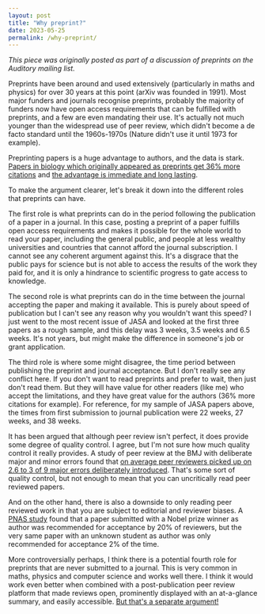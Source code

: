 ```yaml
---
layout: post
title: "Why preprint?"
date: 2023-05-25
permalink: /why-preprint/
---
```


*This piece was originally posted as part of a discussion of preprints on the Auditory mailing list.*

Preprints have been around and used extensively (particularly in maths and physics) for over 30 years at  this point (arXiv was founded in 1991). Most major funders and journals  recognise preprints, probably the majority of funders now have open access requirements that can be fulfilled with preprints, and a few are  even mandating their use. It's actually not much younger than the widespread use of peer review, which didn't become a de facto standard until the 1960s-1970s (Nature didn't use it until 1973 for example).
 
Preprinting papers is a huge advantage to authors, and the data is stark. [Papers in biology which originally appeared as preprints get 36% more citations](https://elifesciences.org/articles/52646) and [the advantage is immediate and long lasting](https://www.nature.com/nature-index/news-blog/preprints-boost-article-citations-and-mentions).
 
To make the argument clearer, let's break it down into the different roles that preprints can have.
 
The first role is what preprints can do in the period following the publication of a paper in a journal. In this case, posting a preprint of a paper fulfills open access requirements and makes it possible for the whole world to read your paper, including the general public, and people at less wealthy universities and countries that cannot afford the journal subscription. I cannot see any coherent argument against this. It's a disgrace that the public pays for science but is not able to access the results of the work they paid for, and it is only a hindrance to scientific progress to gate access to knowledge.
 
The second role is what preprints can do in the time between the journal accepting the paper and making it available. This is purely about speed of publication but I can't see any reason why you wouldn't want this speed? I just went to the most recent issue of JASA and looked at the first three papers as a rough sample, and this delay was 3 weeks, 3.5 weeks and 6.5 weeks. It's not years, but might make the difference in someone's job or grant application.
 
The third role is where some might disagree, the time period between publishing the preprint and journal acceptance. But I don't really see any conflict here. If you don't want to read preprints and prefer to wait, then just don't read them. But they will have value for other readers (like me) who accept the limitations, and they have great value for the authors (36% more citations for example). For reference, for my sample of JASA papers above, the times from first submission to journal publication were 22 weeks, 27 weeks, and 38 weeks.
 
It has been argued that although peer review isn't perfect, it does provide some degree of quality control. I agree, but I'm not sure how much quality control it really provides. A study of peer review at the BMJ with deliberate major and minor errors found that [on average peer reviewers picked up on 2.6 to 3 of 9 major errors deliberately introduced](https://www.ncbi.nlm.nih.gov/pmc/articles/PMC2586872/). That's some sort of quality control, but not enough to mean that you can uncritically read peer reviewed papers.
 
And on the other hand, there is also a downside to only reading peer reviewed work in that you are subject to editorial and reviewer biases. A [PNAS study](https://www.pnas.org/doi/10.1073/pnas.2205779119) found that a paper submitted with a Nobel prize winner as author was recommended for acceptance by 20% of reviewers, but the very same paper with an unknown student as author was only recommended for acceptance 2% of the time.
 
More controversially perhaps, I think there is a potential fourth role for preprints that are never submitted to a journal. This is very common in maths, physics and computer science and works well there. I think it would work even better when combined with a post-publication peer review platform that made reviews open, prominently displayed with an at-a-glance summary, and easily accessible. [But that's a separate argument!](https://thesamovar.github.io/zavarka/future-of-peer-review/)